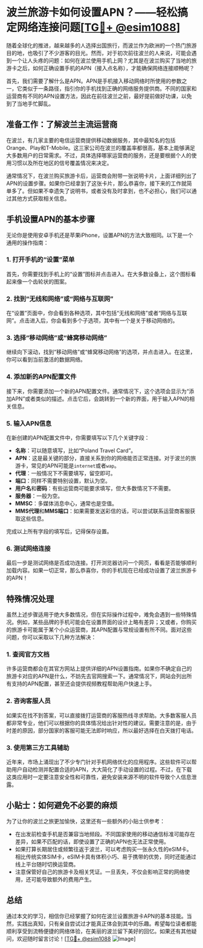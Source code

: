 # 波兰旅游卡如何设置APN？——轻松搞定网络连接问题[[TG💪+ @esim1088](https://t.me/s/esim1088)]

随着全球化的推进，越来越多的人选择出国旅行，而波兰作为欧洲的一个热门旅游目的地，也吸引了不少游客的目光。然而，对于初次前往波兰的人来说，可能会遇到一个让人头疼的问题：如何在波兰使用手机上网？尤其是在波兰购买了当地的旅游卡之后，如何正确设置手机的APN（接入点名称），才能确保网络连接顺畅呢？

首先，我们需要了解什么是APN。APN是手机接入移动网络时所使用的参数之一，它类似于一条路径，指引你的手机找到正确的网络服务提供商。不同的国家和运营商有不同的APN设置方法，因此在前往波兰之前，最好提前做好功课，以免到了当地手忙脚乱。

## 准备工作：了解波兰主流运营商

在波兰，有几家主要的电信运营商提供移动数据服务，其中最知名的包括Orange、Play和T-Mobile。这三家公司在波兰的覆盖率都很高，基本上能够满足大多数用户的日常需求。不过，具体选择哪家运营商的服务，还是要根据个人的使用习惯以及所在地区的信号覆盖情况来决定。

通常情况下，在波兰购买旅游卡后，运营商会附带一张说明卡片，上面详细列出了APN的设置步骤。如果你已经拿到了这张卡片，那么恭喜你，接下来的工作就简单多了。但如果不幸遗失了说明书，或者没有及时拿到，也不必担心，我们可以通过其他方式获取相关信息。

## 手机设置APN的基本步骤

无论你是使用安卓手机还是苹果iPhone，设置APN的方法大致相同。以下是一个通用的操作指南：

### 1. 打开手机的“设置”菜单

首先，你需要找到手机上的“设置”图标并点击进入。在大多数设备上，这个图标看起来像一个齿轮状的图案。

### 2. 找到“无线和网络”或“网络与互联网”

在“设置”页面中，你会看到各种选项，其中包括“无线和网络”或者“网络与互联网”。点击进入后，你会看到多个子选项，其中有一个是关于移动网络的。

### 3. 选择“移动网络”或“蜂窝移动网络”

继续向下滚动，找到“移动网络”或“蜂窝移动网络”的选项，并点击进入。在这里，你可以看到当前激活的数据网络。

### 4. 添加新的APN配置文件

接下来，你需要添加一个新的APN配置文件。通常情况下，这个选项会显示为“添加APN”或者类似的描述。点击它后，会跳转到一个新的界面，用于输入APN的相关信息。

### 5. 输入APN信息

在新创建的APN配置文件中，你需要填写以下几个关键字段：
- **名称**：可以随意填写，比如“Poland Travel Card”。
- **APN**：这是最关键的部分，直接关系到你的网络能否正常连接。对于波兰的旅游卡，常见的APN可能是`internet`或者`wap`。
- **代理**：一般情况下不需要填写，留空即可。
- **端口**：同样不需要特别设置，默认为空。
- **用户名**和**密码**：有些运营商可能要求填写，但大多数情况下不需要。
- **服务器**：一般为空。
- **MMSC**：多媒体消息中心，通常也是空值。
- **MMS代理**和**MMS端口**：如果需要发送彩信的话，可以尝试联系运营商客服获取这些信息。

完成以上所有字段的填写后，记得保存设置。

### 6. 测试网络连接

最后一步是测试网络是否成功连接。打开浏览器访问一个网页，看看是否能够顺利加载内容。如果一切正常，那么恭喜你，你的手机现在已经成功设置了波兰旅游卡的APN！

## 特殊情况处理

虽然上述步骤适用于绝大多数情况，但在实际操作过程中，难免会遇到一些特殊情况。例如，某些品牌的手机可能会在设置界面的设计上略有差异；又或者，你购买的旅游卡可能属于某个小众运营商，其APN配置与常规设置有所不同。面对这些问题，你可以采取以下几种方法解决：

### 1. 查阅官方文档

许多运营商都会在其官方网站上提供详细的APN设置指南。如果你不确定自己的旅游卡对应的APN是什么，不妨先去官网搜索一下。通常情况下，网站会列出所有支持的APN配置，甚至还会提供视频教程帮助用户快速上手。

### 2. 咨询客服人员

如果实在找不到答案，可以直接拨打运营商的客服热线寻求帮助。大多数客服人员都非常专业，他们可以根据你的具体情况给出针对性的建议。需要注意的是，由于时差的原因，部分国家的客服可能无法即时响应，所以最好选择在白天拨打电话。

### 3. 使用第三方工具辅助

近年来，市场上涌现出了不少专门针对手机网络优化的应用程序。这些软件可以帮助用户自动检测并配置合适的APN，大大简化了手动设置的过程。不过，在下载这类应用时一定要注意安全性和可靠性，避免安装来源不明的软件导致个人信息泄露。

## 小贴士：如何避免不必要的麻烦

为了让你的波兰之旅更加愉快，这里还有一些额外的小贴士供参考：

- 在出发前检查手机是否兼容当地频段。不同国家使用的移动通信标准可能存在差异，如果不匹配的话，即使设置了正确的APN也无法正常使用。
- 如果打算长期居住或频繁往返于波兰，可以考虑购买一张永久性的eSIM卡。相比传统实体SIM卡，eSIM卡具有体积小巧、易于携带的优势，同时还能通过线上平台随时切换运营商。
- 注意保管好自己的旅游卡及相关凭证。一旦丢失，不仅会影响正常的网络使用，还可能导致额外的费用产生。

## 总结

通过本文的学习，相信你已经掌握了如何在波兰设置旅游卡APN的基本技能。当然，实践出真知，只有亲自尝试过才能真正体会到其中的乐趣。希望每位读者都能顺利享受到流畅便捷的网络体验，在美丽的波兰留下美好的回忆。如果还有其他疑问，欢迎随时留言讨论！[[TG💪+ @esim1088](https://t.me/s/esim1088) ![Image](https://i.postimg.cc/4NQfJmqS/Snipaste-2025-05-13-00-14-12.png)]